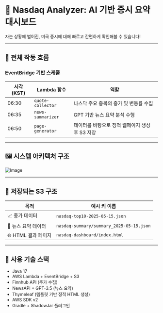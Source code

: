 # 🧠 Nasdaq Analyzer: AI 기반 증시 요약 대시보드
자는 상황에 벌어진, 미국 증시에 대해 빠르고 간편하게 확인해볼 수 있습니다!

---

## 📆 전체 작동 흐름

### EventBridge 기반 스케줄

| 시각 (KST) | Lambda 함수        | 역할 |
|------------|---------------------|------|
| 06:30      | `quote-collector`   | 나스닥 주요 종목의 종가 및 변동률 수집 |
| 06:35      | `news-summarizer`   | GPT 기반 뉴스 요약 분석 수행 |
| 06:50      | `page-generator`    | 데이터를 바탕으로 정적 웹페이지 생성 후 S3 저장 |

---

## 🖼 시스템 아키텍처 구조
![Image](https://github.com/user-attachments/assets/0325c20b-8137-49de-a506-2b4dd5026c47)



---

## 💾 저장되는 S3 구조

| 목적           | 예시 키 이름 |
|----------------|---------------|
| 📈 종가 데이터     | `nasdaq-top10-2025-05-15.json` |
| 📰 뉴스 요약 데이터 | `nasdaq-summary/summary_2025-05-15.json` |
| 🌐 HTML 결과 페이지 | `nasdaq-dashboard/index.html` |

---

## 🧰 사용 기술 스택

- Java 17
- AWS Lambda + EventBridge + S3
- Finnhub API (주가 수집)
- NewsAPI + GPT-3.5 (뉴스 요약)
- Thymeleaf (템플릿 기반 정적 HTML 생성)
- AWS SDK v2
- Gradle + ShadowJar 플러그인

